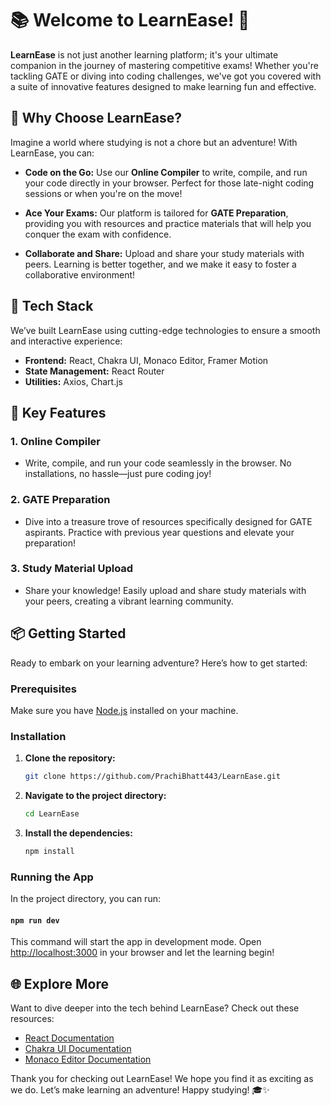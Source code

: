 # 📚 Welcome to LearnEase! 🚀

**LearnEase** is not just another learning platform; it's your ultimate companion in the journey of mastering competitive exams! Whether you're tackling GATE or diving into coding challenges, we've got you covered with a suite of innovative features designed to make learning fun and effective.

## 🌟 Why Choose LearnEase?

Imagine a world where studying is not a chore but an adventure! With LearnEase, you can:

- **Code on the Go:** Use our **Online Compiler** to write, compile, and run your code directly in your browser. Perfect for those late-night coding sessions or when you're on the move!
  
- **Ace Your Exams:** Our platform is tailored for **GATE Preparation**, providing you with resources and practice materials that will help you conquer the exam with confidence.

- **Collaborate and Share:** Upload and share your study materials with peers. Learning is better together, and we make it easy to foster a collaborative environment!

## 🚀 Tech Stack

We’ve built LearnEase using cutting-edge technologies to ensure a smooth and interactive experience:

- **Frontend:** React, Chakra UI, Monaco Editor, Framer Motion
- **State Management:** React Router
- **Utilities:** Axios, Chart.js

## 🌈 Key Features

### 1. **Online Compiler**
   - Write, compile, and run your code seamlessly in the browser. No installations, no hassle—just pure coding joy!

### 2. **GATE Preparation**
   - Dive into a treasure trove of resources specifically designed for GATE aspirants. Practice with previous year questions and elevate your preparation!

### 3. **Study Material Upload**
   - Share your knowledge! Easily upload and share study materials with your peers, creating a vibrant learning community.

## 📦 Getting Started

Ready to embark on your learning adventure? Here’s how to get started:

### Prerequisites

Make sure you have [Node.js](https://nodejs.org/) installed on your machine.

### Installation

1. **Clone the repository:**
   ```bash
   git clone https://github.com/PrachiBhatt443/LearnEase.git
   ```
2. **Navigate to the project directory:**
   ```bash
   cd LearnEase
   ```
3. **Install the dependencies:**
   ```bash
   npm install
   ```

### Running the App

In the project directory, you can run:

#### `npm run dev`

This command will start the app in development mode. Open [http://localhost:3000](http://localhost:3000) in your browser and let the learning begin!

## 🌐 Explore More

Want to dive deeper into the tech behind LearnEase? Check out these resources:

- [React Documentation](https://reactjs.org/docs/getting-started.html)
- [Chakra UI Documentation](https://chakra-ui.com/docs/getting-started)
- [Monaco Editor Documentation](https://microsoft.github.io/monaco-editor/)


<meta name="description" content="LearnEase: Your ultimate learning platform for competitive exam preparation, featuring an online compiler and collaborative study material upload.">
<meta name="keywords" content="LearnEase, online compiler, GATE preparation, study materials, competitive exams, React, Chakra UI">
<meta name="author" content="Prachi Bhatt">

Thank you for checking out LearnEase! We hope you find it as exciting as we do. Let’s make learning an adventure! Happy studying! 🎓✨
